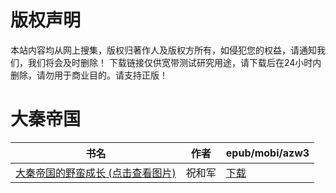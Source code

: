 # 版权声明

本站内容均从网上搜集，版权归著作人及版权方所有，如侵犯您的权益，请通知我们，我们将会及时删除！ 下载链接仅供宽带测试研究用途，请下载后在24小时内删除，请勿用于商业目的。请支持正版！

# 大秦帝国

| 书名 | 作者 | epub/mobi/azw3 |
| --- | --- | --- |
| [大秦帝国的野蛮成长 (点击查看图片)](https://www.dushupai.com/attachment/2024/06/01/da5ef9623979267d.jpg) | 祝和军 | [下载](https://url89.ctfile.com/f/31084289-1357006075-2932b6?p=8866) |
